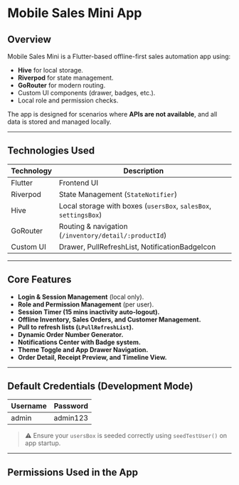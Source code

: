 # Mobile Sales Mini App

## Overview

Mobile Sales Mini is a Flutter-based offline-first sales automation app using:

- **Hive** for local storage.
- **Riverpod** for state management.
- **GoRouter** for modern routing.
- Custom UI components (drawer, badges, etc.).
- Local role and permission checks.

The app is designed for scenarios where **APIs are not available**, and all data is stored and managed locally.

---

## Technologies Used

| Technology | Description                                                      |
| ---------- | ---------------------------------------------------------------- |
| Flutter    | Frontend UI                                                      |
| Riverpod   | State Management (`StateNotifier`)                               |
| Hive       | Local storage with boxes (`usersBox`, `salesBox`, `settingsBox`) |
| GoRouter   | Routing & navigation (`/inventory/detail/:productId`)            |
| Custom UI  | Drawer, PullRefreshList, NotificationBadgeIcon                   |

---

## Core Features

- **Login & Session Management** (local only).
- **Role and Permission Management** (per user).
- **Session Timer (15 mins inactivity auto-logout).**
- **Offline Inventory, Sales Orders, and Customer Management.**
- **Pull to refresh lists (`LPullRefreshList`).**
- **Dynamic Order Number Generator.**
- **Notifications Center with Badge system.**
- **Theme Toggle and App Drawer Navigation.**
- **Order Detail, Receipt Preview, and Timeline View.**

---

## Default Credentials (Development Mode)

| Username | Password |
| -------- | -------- |
| admin    | admin123 |

> ⚠ Ensure your `usersBox` is seeded correctly using `seedTestUser()` on app startup.

---

## Permissions Used in the App
